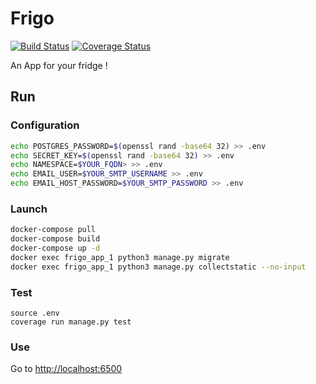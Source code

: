 # Frigo

[![Build Status](https://travis-ci.org/nim65s/frigo.svg?branch=master)](https://travis-ci.org/nim65s/frigo)
[![Coverage Status](https://coveralls.io/repos/github/nim65s/frigo/badge.svg?branch=master)](https://coveralls.io/github/nim65s/frigo?branch=master)

An App for your fridge !

## Run

### Configuration

```bash
echo POSTGRES_PASSWORD=$(openssl rand -base64 32) >> .env
echo SECRET_KEY=$(openssl rand -base64 32) >> .env
echo NAMESPACE=$YOUR_FQDN> >> .env
echo EMAIL_USER=$YOUR_SMTP_USERNAME >> .env
echo EMAIL_HOST_PASSWORD=$YOUR_SMTP_PASSWORD >> .env
```

### Launch

```bash
docker-compose pull
docker-compose build
docker-compose up -d
docker exec frigo_app_1 python3 manage.py migrate
docker exec frigo_app_1 python3 manage.py collectstatic --no-input
```

### Test

```
source .env
coverage run manage.py test
```

### Use

Go to [http://localhost:6500](http://localhost:6500)
